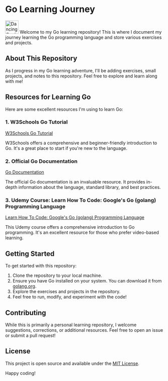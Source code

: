 # Go Learning Journey
<img src="https://camo.githubusercontent.com/d793ce304f470957d14cf9aabd51285b8356e580bd3ffc66467e84e632ba2ae3/687474703a2f2f7374617469632e76656c76657463616368652e6f72672f70616765732f323031382f30362f31332f70617274792d676f706865722f70617274792d676f706865722e676966" alt="Dancing Gopher" width=42px>
Welcome to my Go learning repository! This is where I document my journey learning the Go programming language and store various exercises and projects.

## About This Repository

As I progress in my Go learning adventure, I'll be adding exercises, small projects, and notes to this repository. Feel free to explore and learn along with me!

## Resources for Learning Go

Here are some excellent resources I'm using to learn Go:

### 1. W3Schools Go Tutorial

[W3Schools Go Tutorial](https://www.w3schools.com/go/go_getting_started.php)

W3Schools offers a comprehensive and beginner-friendly introduction to Go. It's a great place to start if you're new to the language.

### 2. Official Go Documentation

[Go Documentation](https://go.dev/doc/)

The official Go documentation is an invaluable resource. It provides in-depth information about the language, standard library, and best practices.

### 3. Udemy Course: Learn How To Code: Google's Go (golang) Programming Language

[Learn How To Code: Google's Go (golang) Programming Language](https://www.udemy.com/course/learn-how-to-code/)

This Udemy course offers a comprehensive introduction to Go programming. It's an excellent resource for those who prefer video-based learning.

## Getting Started

To get started with this repository:

1. Clone the repository to your local machine.
2. Ensure you have Go installed on your system. You can download it from [golang.org](https://golang.org/).
3. Explore the exercises and projects in the repository.
4. Feel free to run, modify, and experiment with the code!

## Contributing

While this is primarily a personal learning repository, I welcome suggestions, corrections, or additional resources. Feel free to open an issue or submit a pull request!

## License

This project is open source and available under the [MIT License](LICENSE).

Happy coding!
